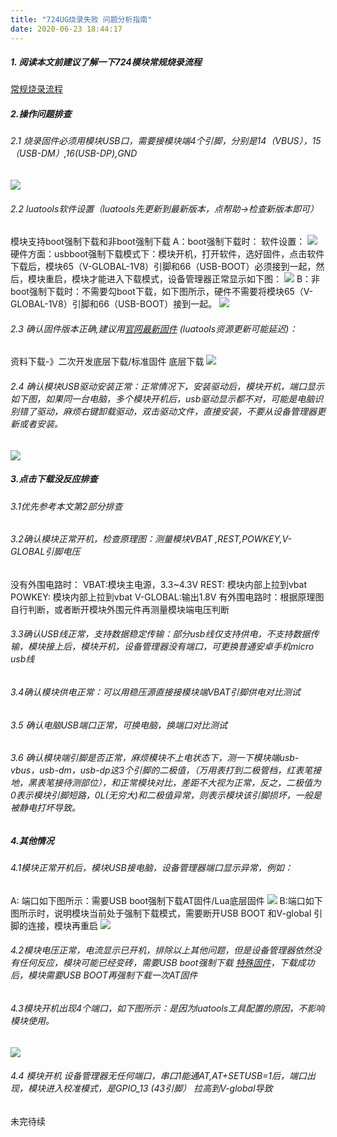 ```yaml
---
title: "724UG烧录失败 问题分析指南"
date: 2020-06-23 18:44:17
---
```


##### 1. 阅读本文前建议了解一下724模块常规烧录流程
[常规烧录流程](https://oldask.openluat.com/article/1058 "常规烧录流程")
##### 2.操作问题排查
###### 2.1 烧录固件必须用模块USB口，需要接模块端4个引脚，分别是14（VBUS），15（USB-DM）,16(USB-DP),GND
![](http://openluat-luatcommunity.oss-cn-hangzhou.aliyuncs.com/images/20200623175801377_1.jpg)
###### 2.2 luatools软件设置（luatools先更新到最新版本，点帮助->检查新版本即可）
模块支持boot强制下载和非boot强制下载
A：boot强制下载时：
软件设置：
![](http://openluat-luatcommunity.oss-cn-hangzhou.aliyuncs.com/images/20200623180028866_2.jpg)
硬件方面：usbboot强制下载模式下：模块开机，打开软件，选好固件，点击软件下载后，模块65（V-GLOBAL-1V8）引脚和66（USB-BOOT）必须接到一起，然后，模块重启，模块才能进入下载模式，设备管理器正常显示如下图：
![](http://openluat-luatcommunity.oss-cn-hangzhou.aliyuncs.com/images/20200623180111234_3.jpg)
B：非boot强制下载时：不需要勾boot下载，如下图所示，硬件不需要将模块65（V-GLOBAL-1V8）引脚和66（USB-BOOT）接到一起。
![](http://openluat-luatcommunity.oss-cn-hangzhou.aliyuncs.com/images/20200623180226558_4.jpg)
###### 2.3 确认固件版本正确,建议用[官网最新固件](http://www.openluat.com/Product/4gcat1/Air724UG.html "官网最新固件") (luatools资源更新可能延迟)：
资料下载-》二次开发底层下载/标准固件 底层下载
![](http://openluat-luatcommunity.oss-cn-hangzhou.aliyuncs.com/images/20200623180425680_5.jpg)
###### 2.4 确认模块USB驱动安装正常：正常情况下，安装驱动后，模块开机，端口显示如下图，如果同一台电脑，多个模块开机后，usb驱动显示都不对，可能是电脑识别错了驱动，麻烦右键卸载驱动，双击驱动文件，直接安装，不要从设备管理器更新或者安装。
![](http://openluat-luatcommunity.oss-cn-hangzhou.aliyuncs.com/images/20200623183119127_7.jpg)
##### 3.点击下载没反应排查
###### 3.1优先参考本文第2部分排查
###### 3.2确认模块正常开机，检查原理图：测量模块VBAT ,REST,POWKEY,V-GLOBAL引脚电压
没有外围电路时：
               VBAT:模块主电源，3.3~4.3V
               REST: 模块内部上拉到vbat
               POWKEY: 模块内部上拉到vbat
               V-GLOBAL:输出1.8V
有外围电路时：根据原理图自行判断，或者断开模块外围元件再测量模块端电压判断
###### 3.3确认USB线正常，支持数据稳定传输：部分usb线仅支持供电，不支持数据传输，模块接上后，模块开机，设备管理器没有端口，可更换普通安卓手机micro usb线
###### 3.4确认模块供电正常：可以用稳压源直接接模块端VBAT引脚供电对比测试
###### 3.5 确认电脑USB端口正常，可换电脑，换端口对比测试
###### 3.6 确认模块端引脚是否正常，麻烦模块不上电状态下，测一下模块端usb-vbus，usb-dm，usb-dp这3个引脚的二极值，（万用表打到二极管档，红表笔接地，黑表笔接待测部位），和正常模块对比，差距不大视为正常，反之，二极值为0表示模块引脚短路，0L(无穷大)和二极值异常，则表示模块该引脚损坏，一般是被静电打坏导致。
##### 4.其他情况
###### 4.1模块正常开机后，模块USB接电脑，设备管理器端口显示异常，例如：
A: 端口如下图所示：需要USB boot强制下载AT固件/Lua底层固件
![](http://openluat-luatcommunity.oss-cn-hangzhou.aliyuncs.com/images/20200623183601470_8.jpg)
B:端口如下图所示时，说明模块当前处于强制下载模式，需要断开USB BOOT
和V-global 引脚的连接，模块再重启
![](http://openluat-luatcommunity.oss-cn-hangzhou.aliyuncs.com/images/20200623183740192_11.jpg)
###### 4.2模块电压正常，电流显示已开机，排除以上其他问题，但是设备管理器依然没有任何反应，模块可能已经变砖，需要USB boot强制下载 [特殊固件](http://openluat-luatcommunity.oss-cn-hangzhou.aliyuncs.com/attachment/20200623183937622_fix.pac "特殊固件")，下载成功后，模块需要USB BOOT再强制下载一次AT固件
###### 4.3模块开机出现4个端口，如下图所示：是因为luatools工具配置的原因，不影响模块使用。
![](http://openluat-luatcommunity.oss-cn-hangzhou.aliyuncs.com/images/20200623184255381_12.png)
###### 4.4 模块开机 设备管理器无任何端口，串口1能通AT,AT+SETUSB=1后，端口出现，模块进入校准模式，是GPIO_13 (43引脚） 拉高到V-global导致

未完待续

